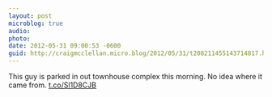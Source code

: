 ```yaml
---
layout: post
microblog: true
audio: 
photo: 
date: 2012-05-31 09:00:53 -0600
guid: http://craigmcclellan.micro.blog/2012/05/31/t208211455143714817.html
---
```

This guy is parked in out townhouse complex this morning. No idea where it came from.  [t.co/Sl1D8CJB](http://t.co/Sl1D8CJB)
